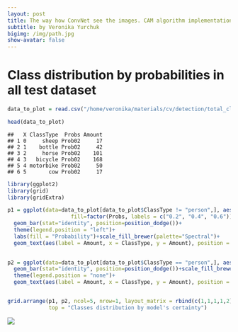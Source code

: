 ```yaml
---
layout: post
title: The way how ConvNet see the images. CAM algorithm implementation
subtitle: by Veronika Yurchuk
bigimg: /img/path.jpg
show-avatar: false
---
```



Class distribution by probabilities in all test dataset
================

``` r
data_to_plot = read.csv("/home/veronika/materials/cv/detection/total_classes.csv")

head(data_to_plot)
```

    ##   X ClassType  Probs Amount
    ## 1 0     sheep Prob02     17
    ## 2 1    bottle Prob02     42
    ## 3 2     horse Prob02    101
    ## 4 3   bicycle Prob02    168
    ## 5 4 motorbike Prob02     50
    ## 6 5       cow Prob02     17

``` r
library(ggplot2)
library(grid)
library(gridExtra)

p1 = ggplot(data=data_to_plot[data_to_plot$ClassType != "person",], aes(x=ClassType, y=Amount, 
                    fill=factor(Probs, labels = c("0.2", "0.4", "0.6")))) +
  geom_bar(stat="identity", position=position_dodge())+
  theme(legend.position = "left")+
  labs(fill = "Probability")+scale_fill_brewer(palette="Spectral")+
  geom_text(aes(label = Amount, x = ClassType, y = Amount), position = position_dodge(width = 0.8), vjust = -0.6)
  

p2 = ggplot(data=data_to_plot[data_to_plot$ClassType == "person",], aes(x=ClassType, y=Amount, fill=Probs)) +
  geom_bar(stat="identity", position=position_dodge())+scale_fill_brewer(palette="Spectral")+
  theme(legend.position = "none")+
  geom_text(aes(label = Amount, x = ClassType, y = Amount), position = position_dodge(width = 0.8), vjust = -0.6)


grid.arrange(p1, p2, ncol=5, nrow=1, layout_matrix = rbind(c(1,1,1,1,2)),
             top = "Classes distribution by model's certainty")
```

![](/post3/probs_distr.png)
